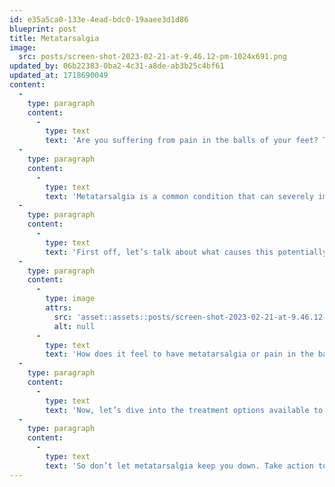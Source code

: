 ```yaml
---
id: e35a5ca0-133e-4ead-bdc0-19aaee3d1d86
blueprint: post
title: Metatarsalgia
image:
  src: posts/screen-shot-2023-02-21-at-9.46.12-pm-1024x691.png
updated_by: 06b22383-0ba2-4c31-a8de-ab3b25c4bf61
updated_at: 1718690049
content:
  -
    type: paragraph
    content:
      -
        type: text
        text: 'Are you suffering from pain in the balls of your feet? This pain could be metatarsalgia.'
  -
    type: paragraph
    content:
      -
        type: text
        text: 'Metatarsalgia is a common condition that can severely impact your daily life. But fear not, as we’re here to guide you through the causes, symptoms, and treatment options available to you.'
  -
    type: paragraph
    content:
      -
        type: text
        text: 'First off, let’s talk about what causes this potentially agonizing condition. It can be triggered by a range of factors, including high-impact activities that put enormous pressure on the ball of your foot, ill-fitting footwear that lacks proper arch support, foot deformities like high arches or hammertoes, and aging, which can lead to the thinning of the fat pad in the ball of your foot.'
  -
    type: paragraph
    content:
      -
        type: image
        attrs:
          src: 'asset::assets::posts/screen-shot-2023-02-21-at-9.46.12-pm-1024x691.png'
          alt: null
      -
        type: text
        text: 'How does it feel to have metatarsalgia or pain in the balls of your feet? The most obvious symptom is intense pain and discomfort in the ball of your foot. You may feel like you’re walking on hot coals, or that there’s a rock in your shoe. Additionally, you may experience tingling, numbness, or a feeling that something is stuck in your shoe.'
  -
    type: paragraph
    content:
      -
        type: text
        text: 'Now, let’s dive into the treatment options available to you. Depending on the severity of your condition and the underlying cause, there are several treatments that may help alleviate your pain. Resting and avoiding high-impact activities is crucial in reducing inflammation and easing pain. Applying ice to the affected area can also help reduce swelling and alleviate pain. Footwear with proper arch support and a wide toe box is essential in taking the pressure off the ball of your foot. Custom orthotics or shoe inserts can redistribute pressure and relieve pain. Stretching and strengthening exercises can help improve flexibility and strength in the foot muscles. In severe cases, surgery may be necessary to correct foot deformities.'
  -
    type: paragraph
    content:
      -
        type: text
        text: 'So don’t let metatarsalgia keep you down. Take action today and call us today to determine the underlying cause and develop an effective treatment plan. Get back on your feet and start living your best life again. Call us at {{ business:phone }}.'
---
```

